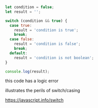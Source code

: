 ```js
let condition = false;
let result = '';

switch (condition && true) {
  case true:
    result = 'condition is true';
    break;
  case false:
    result = 'condition is false';
    break;
  default:
    result = 'condition is not boolean';
}

console.log(result);
```
this code has a logic error

illustrates the perils of switch/casing

https://javascript.info/switch

